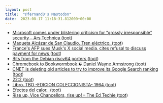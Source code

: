 ```yaml
---
layout: post
title:  "@fernand0's Mastodon"
date:  2023-08-17 11:18:31.812000+00:00
---
```

*  [Microsoft comes under blistering criticism for “grossly irresponsible” security – Ars Technica ](https://arstechnica.com/security/2023/08/microsoft-cloud-security-blasted-for-its-culture-of-toxic-obfuscation) ([toot](https://mastodon.social/@fernand0/110904679583601340))
*  [Maqueta Alcázar de San Claudio. Tren eléctrico. ](https://www.flickr.com/photos/fernand0/53095112825) ([toot](https://mastodon.social/@fernand0/110904488339079284))
*  [France's AFP sues Musk's X social media, cites refusal to discuss payment for news ](https://www.reuters.com/business/media-telecom/frances-afp-sues-musks-x-social-media-cites-refusal-discuss-payment-news-2023-08-03) ([toot](https://mastodon.social/@fernand0/110904472983015986))
*  [Bits from the Debian riscv64 porters ](https://lists.debian.org/debian-devel-announce/2023/07/msg00003.htm) ([toot](https://mastodon.social/@fernand0/110904337234105040))
*  [Chromebook to Bookwormbook ☯ Daniel Wayne Armstrong ](https://www.dwarmstrong.org/bookwormbook) ([toot](https://mastodon.social/@fernand0/110904037070246813))
*  [CNET is deleting old articles to try to improve its Google Search ranking ](https://www.theverge.com/2023/8/9/23826342/cnet-content-pruning-deleting-articles-google-se) ([toot](https://mastodon.social/@fernand0/110903836039219847))
*  [22:2 ](https://mastodon.social/@fernand0/110901155743353071) ([toot](https://mastodon.social/@fernand0/110901155743353071))
*  [Libro. TBO -EDICION COLECCIONISTA-  1964 ](https://fotografiasenmovimiento.wordpress.com/2023/08/16/libro-tbo-edicion-coleccionista-1964) ([toot](https://mastodon.social/@fernand0/110900502040796646))
*  [Efectos del calor.  ](https://avecesunafoto.wordpress.com/2023/08/16/efectos-del-calor) ([toot](https://mastodon.social/@fernand0/110900467730061811))
*  [Rise up, Vice Chancellors, rise up! – The Ed Techie ](https://blog.edtechie.net/higher-ed/rise-up-vice-chancellors-rise-up) ([toot](https://mastodon.social/@fernand0/110900406435544804))
